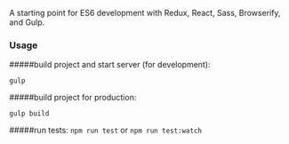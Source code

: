 A starting point for ES6 development with Redux, React, Sass, Browserify, and Gulp.


### Usage

#####build project and start server (for development):
```
gulp
```

#####build project for production:
```
gulp build
```

#####run tests:
`npm run test` or ```npm run test:watch```
